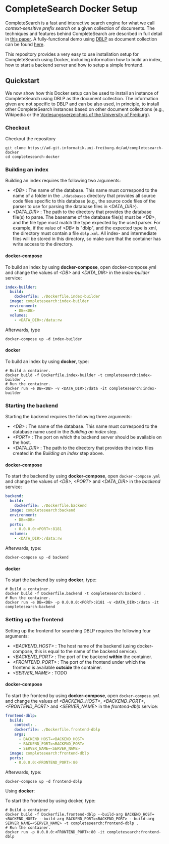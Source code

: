 # CompleteSearch Docker Setup

CompleteSearch is a fast and interactive search engine for what we call *context-sensitive prefix search* on a given collection of documents.
The techniques and features behind CompleteSearch are described in full detail in [this paper](https://pdfs.semanticscholar.org/ba12/7643fadeed05eed91b0714a5f85444e8df71.pdf).
A fully-functional demo using [DBLP](https://dblp.uni-trier.de/) as document collection can be found [here](http://dblp.informatik.uni-freiburg.de).

This repository provides a very easy to use installation setup for CompleteSearch using Docker, including information how to build an index, how to start a backend server and how to setup a simple frontend.

## Quickstart

We now show how this Docker setup can be used to install an instance of CompleteSearch using DBLP as the document collection.
The information given are not specific to DBLP and can be also used, in principle, to install other CompleteSearch instances based on other document collections (e.g., Wikipedia or the [Vorlesungsverzeichnis of the University of Freiburg](http://vvz.tf.uni-freiburg.de/)).  

### Checkout
Checkout the repository

    git clone https://ad-git.informatik.uni-freiburg.de/ad/completesearch-docker
    cd completesearch-docker                                                      

### Building an index

Building an index requires the following two arguments:
* *<DB\>* :
The name of the database.
This name must correspond to the name of a folder in the `./databases` directory that provides all source code files specific to this database (e.g., the source code files of the parser to use for parsing the database files in *<DATA_DIR>*).
* *<DATA_DIR\>* :
The path to the directory that provides the database file(s) to parse.
The basename of the database file(s) must be *<DB\>*, and the file type must match the type expected by the used parser.
For example, if the value of *<DB\>* is "dblp", and the expected type is xml, the directory must contain a file `dblp.xml`.
All index- and intermediate files will be stored in this directory, so make sure that the container has write access to the directory.

#### docker-compose

To build an index by using **docker-compose**, open docker-compose.yml and change the values of *<DB\>* and *<DATA_DIR\>* in the *index-builder* service:
```yml
index-builder:
  build:
    dockerfile: ./Dockerfile.index-builder
  image: completesearch:index-builder
  environment:
    - DB=<DB>
  volumes:
    - <DATA_DIR>:/data:rw
```
Afterwards, type

    docker-compose up -d index-builder

#### docker

To build an index by using **docker**, type:

    # Build a container.
    docker build -f Dockerfile.index-builder -t completesearch:index-builder .
    # Run the container.
    docker run -e DB=<DB> -v <DATA_DIR>:/data -it completesearch:index-builder

### Starting the backend

Starting the backend requires the following three arguments:
* *<DB\>* :
The name of the database.
This name must correspond to the database name used in the *Building an index* step.
* *<PORT\>* :
The port on which the backend server should be available on the host.
* *<DATA_DIR\>* :
The path to the directory that provides the index files created in the *Building an index* step above.

#### docker-compose
To start the backend by using **docker-compose**, open `docker-compose.yml` and change the values of *<DB\>*, *<PORT\>* and *<DATA_DIR\>* in the *backend* service:

```yml
backend:
  build:
    dockerfile: ./Dockerfile.backend
  image: completesearch:backend
  environment:
    - DB=<DB>
  ports:
    - 0.0.0.0:<PORT>:8181
  volumes:
    - <DATA_DIR>:/data:rw
```
Afterwards, type:

    docker-compose up -d backend

#### docker
To start the backend by using **docker**, type:

    # Build a container.
    docker build -f Dockerfile.backend -t completesearch:backend .
    # Run the container.
    docker run -e DB=<DB> -p 0.0.0.0:<PORT>:8181 -v <DATA_DIR>:/data -it completesearch:backend

### Setting up the frontend

Setting up the frontend for searching DBLP requires the following four arguments:
* *<BACKEND_HOST\>* :
The host name of the backend (using docker-compose, this is equal to the name of the backend service).
* *<BACKEND_PORT\>* :
The port of the backend **within** the container.
* *<FRONTEND_PORT\>* :
The port of the frontend under which the frontend is available **outside** the container.
* *<SERVER_NAME\>* :
TODO

#### docker-compose
To start the frontend by using **docker-compose**, open `docker-compose.yml` and change the values of *<BACKEND_HOST\>*, *<BACKEND_PORT\>*, *<FRONTEND_PORT\>* and *<SERVER_NAME\>* in the *frontend-dblp* service:

```yml
frontend-dblp:
  build:
    context: .
    dockerfile: ./Dockerfile.frontend-dblp
    args:
      - BACKEND_HOST=<BACKEND_HOST>
      - BACKEND_PORT=<BACKEND_PORT>
      - SERVER_NAME=<SERVER_NAME>
  image: completesearch:frontend-dblp
  ports:
    - 0.0.0.0:<FRONTEND_PORT>:80
```
Afterwards, type:

    docker-compose up -d frontend-dblp

Using **docker**:

To start the frontend by using docker, type:

    # Build a container.
    docker build -f Dockerfile.frontend-dblp --build-arg BACKEND_HOST=<BACKEND_HOST> --build-arg BACKEND_PORT=<BACKEND_PORT> --build-arg SERVER_NAME=<SERVER_NAME> -t completesearch:frontend-dblp .
    # Run the container.
    docker run -p 0.0.0.0:<FRONTEND_PORT>:80 -it completesearch:frontend-dblp
